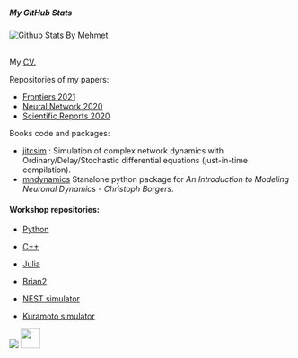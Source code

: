 


##### My GitHub Stats

  ![Github Stats By Mehmet](https://github-readme-stats-sigma-five.vercel.app/api?username=Ziaeemehr&count_private=true&title_color=fff&icon_color=79ff97&bg_color=151515&text_color=9f9f9f)  
</br>

My [CV.](https://github.com/Ziaeemehr/ziaeemehr/blob/main/Ziaeemehr.pdf)

Repositories of my papers:
- [Frontiers 2021](https://github.com/Ziaeemehr/Frontiers2021)
- [Neural Network 2020](https://github.com/ITNG/ziaeeNN2020)
- [Scientific Reports 2020](https://github.com/Ziaeemehr/SReport2020)

Books code and packages:
- [jitcsim](https://github.com/Ziaeemehr/JITCSIM) : Simulation of complex network dynamics with Ordinary/Delay/Stochastic differential equations (just-in-time compilation).
- [mndynamics](https://github.com/Ziaeemehr/mndynamics) Stanalone python package for *An Introduction to Modeling Neuronal Dynamics - Christoph Borgers*.



#### Workshop repositories:
- [Python](https://github.com/Ziaeemehr/workshop_scripting)
- [C++](https://github.com/Ziaeemehr/cpp_workshop)
- [Julia](https://github.com/Ziaeemehr/workshop_julia)

- [Brian2](https://github.com/Ziaeemehr/workshop_brian)
- [NEST simulator](https://github.com/Ziaeemehr/itng_nest)
- [Kuramoto simulator](https://github.com/Ziaeemehr/Kuramoto_model)


[<img src="https://upload.wikimedia.org/wikipedia/commons/5/5e/ResearchGate_icon_SVG.svg">](https://www.researchgate.net/profile/Abolfazl-Ziaeemehr) [<img src="https://upload.wikimedia.org/wikipedia/commons/f/f8/LinkedIn_icon_circle.svg" width=35>](https://www.linkedin.com/in/abolfazl-z-a5888859/)


<!--
**Ziaeemehr/ziaeemehr** is a ✨ _special_ ✨ repository because its `README.md` (this file) appears on your GitHub profile.

Here are some ideas to get you started:

- 🔭 I’m currently working on ...
- 🌱 I’m currently learning ...
- 👯 I’m looking to collaborate on ...
- 🤔 I’m looking for help with ...
- 💬 Ask me about ...
- 📫 How to reach me: ...
- 😄 Pronouns: ...
- ⚡ Fun fact: ...
-->
